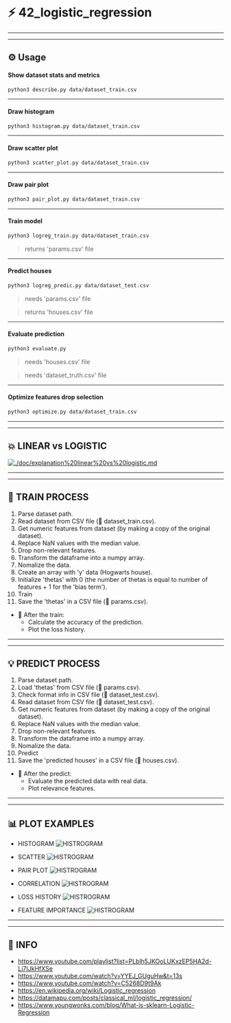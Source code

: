 # ⚡ 42_logistic_regression

---
--- 

## ⚙️ Usage

#### Show dataset stats and metrics
```sh
python3 describe.py data/dataset_train.csv
```

---

#### Draw histogram
```sh
python3 histogram.py data/dataset_train.csv
```

---

#### Draw scatter plot
```sh
python3 scatter_plot.py data/dataset_train.csv
```

---

#### Draw pair plot
```sh
python3 pair_plot.py data/dataset_train.csv
```

---

#### Train model
```sh
python3 logreg_train.py data/dataset_train.csv
```
> returns 'params.csv' file

---

#### Predict houses
```sh
python3 logreg_predic.py data/dataset_test.csv
```
> needs 'params.csv' file

> returns 'houses.csv' file

---

#### Evaluate prediction
```sh
python3 evaluate.py
```
> needs 'houses.csv' file

> needs 'dataset_truth.csv' file

---

#### Optimize features drop selection
```sh
python3 optimize.py data/dataset_train.csv
```

---
---

## 💥 LINEAR vs LOGISTIC
[![./doc/explanation%20linear%20vs%20logistic.md](./doc/logistic_reg_VS_linear_reg.png)](./doc/explanation%20linear%20vs%20logistic.md)

---
---

## 🚀 TRAIN PROCESS
1.  Parse dataset path.
2.  Read dataset from CSV file (📝 dataset_train.csv).
3.  Get numeric features from dataset (by making a copy of the original dataset).
4.  Replace NaN values with the median value.
5.  Drop non-relevant features.
6.  Transform the dataframe into a numpy array.
7.  Nomalize the data.
8.  Create an array with 'y' data (Hogwarts house).
9.  Initialize 'thetas' with 0 (the number of thetas is equal to number of features + 1 for the 'bias term').
10. Train
11. Save the 'thetas' in a CSV file (📝 params.csv).

*   🏁 After the train:
    *  Calculate the accuracy of the prediction.
    *  Plot the loss history.

---
---

## 💡 PREDICT PROCESS
1.  Parse dataset path.
2.  Load 'thetas' from CSV file (📝 params.csv).
3.  Check format info in CSV file (📝 dataset_test.csv).
4.  Read dataset from CSV file (📝 dataset_test.csv).
5.  Get numeric features from dataset (by making a copy of the original dataset).
6.  Replace NaN values with the median value.
7.  Drop non-relevant features.
8.  Transform the dataframe into a numpy array.
9.  Nomalize the data.
10. Predict
11. Save the 'predicted houses' in a CSV file (📝 houses.csv).

*   🏁 After the predict:
    *  Evaluate the predicted data with real data.
    *  Plot relevance features.

---
---

## 📊 PLOT EXAMPLES
+ HISTOGRAM
![HISTROGRAM](plots_examples/histogram_with_kde.png)

+ SCATTER
![HISTROGRAM](plots_examples/scatter_plot.png)

+ PAIR PLOT
![HISTROGRAM](plots_examples/pair_plot.png)

+ CORRELATION
![HISTROGRAM](plots_examples/correlation_matrix.png)

+ LOSS HISTORY
![HISTROGRAM](plots_examples/plot_loss_history.png)

+ FEATURE IMPORTANCE
![HISTROGRAM](plots_examples/plot_feature_importance.png)

---
---

## 📖 INFO
+ https://www.youtube.com/playlist?list=PLblh5JKOoLUKxzEP5HA2d-Li7IJkHfXSe
+ https://www.youtube.com/watch?v=YYEJ_GUguHw&t=13s
+ https://www.youtube.com/watch?v=C5268D9t9Ak
+ https://en.wikipedia.org/wiki/Logistic_regression
+ https://datamapu.com/posts/classical_ml/logistic_regression/
+ https://www.youngwonks.com/blog/What-is-sklearn-Logistic-Regression
